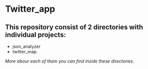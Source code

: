 # Twitter_app
## This repository consist of 2 directories with individual projects:
- json_analyzer
- twitter_map

*More abour each of them you can find inside these directories.*
